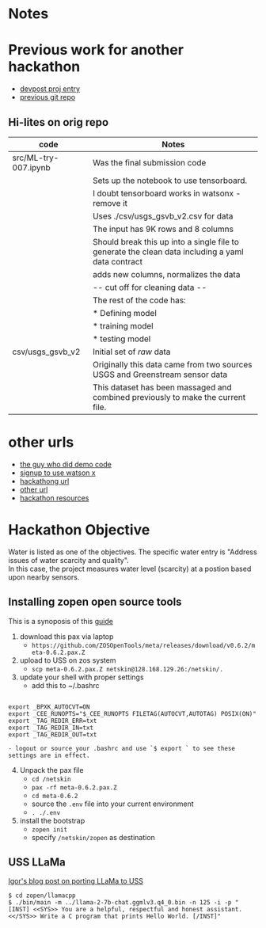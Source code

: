 
# Notes


# Previous work for another hackathon

* [devpost proj entry](https://devpost.com/software/virtual-sensors-for-water-level-prediction)
* [previous git repo](https://github.com/gdg-cloud-rtp-devpost-tf-2019/tf-hackathon)

## Hi-lites on orig repo

| code                 | Notes                                                                                             |
| -------------------- | ------------------------------------------------------------------------------------------------- |
| src/ML-try-007.ipynb | Was the final submission code                                                                     |
|                      | Sets up the notebook to use tensorboard.                                                          |
|                      | I doubt tensorboard works in watsonx - remove it                                                  |
|                      | Uses ./csv/usgs_gsvb_v2.csv for data                                                              |
|                      | The input has 9K rows and 8 columns                                                               |
|                      | Should break this up into a single file to generate the clean data including a yaml data contract |
|                      | adds new columns, normalizes the data                                                             |
|                      | -- cut off for cleaning data --                                                                   |
|                      |  The rest of the code has:                                                                        |
|                      |     * Defining model                                                                              |
|                      |     * training model                                                                              |
|                      |     * testing model                                                                               |
| csv/usgs_gsvb_v2     | Initial set of *raw* data                                                                         |
|                      | Originally this data came from two sources USGS and Greenstream sensor data                       |
|                      | This dataset has been massaged and combined previously to make the current file.                  |



# other urls

* [the guy who did demo code](https://github.com/nicknochnack)
* [signup to use watson x](https://dataplatform.cloud.ibm.com/wx)
* [hackathong url](https://developer.ibm.com/callforcode/events-register?slug=techxchange)
* [other url](https://compete.cfc-prod.skillsnetwork.site/competitions/call-for-code-at-ibm-techxchange)
* [hackathon resources](https://compete.cfc-prod.skillsnetwork.site/competitions/2023-call-for-code-global-challenge)

# Hackathon Objective

Water is listed as one of the objectives.  The specific water entry is "Address issues of water scarcity and quality".  
In this case, the project measures water level (scarcity) at a postion based upon nearby sensors.


## Installing zopen open source tools

This is a synoposis of this [guide](https://github.com/ZOSOpenTools/meta/releases)

1. download this pax via laptop
    - `https://github.com/ZOSOpenTools/meta/releases/download/v0.6.2/meta-0.6.2.pax.Z`
2. upload to USS on zos system
    - `scp meta-0.6.2.pax.Z netskin@128.168.129.26:/netskin/.`
3. update your shell with proper settings
    - add this to ~/.bashrc
```

export _BPXK_AUTOCVT=ON
export _CEE_RUNOPTS="$_CEE_RUNOPTS FILETAG(AUTOCVT,AUTOTAG) POSIX(ON)"
export _TAG_REDIR_ERR=txt
export _TAG_REDIR_IN=txt
export _TAG_REDIR_OUT=txt
```
    - logout or source your .bashrc and use `$ export ` to see these settings are in effect.
4. Unpack the pax file
    - `cd /netskin`
    - `pax -rf meta-0.6.2.pax.Z`
    - `cd meta-0.6.2`
    - source the `.env` file into your current environment
    - `. ./.env`
5. install the bootstrap
    - `zopen init`
    - specify `/netskin/zopen` as destination

## USS LLaMa

[Igor's blog post on porting LLaMa to USS](https://igortodorovskiibm.github.io/blog/2023/08/22/llama-cpp/)


```
$ cd zopen/llamacpp
$ ./bin/main -m ../llama-2-7b-chat.ggmlv3.q4_0.bin -n 125 -i -p "[INST] <<SYS>> You are a helpful, respectful and honest assistant. <</SYS>> Write a C program that prints Hello World. [/INST]"
```

